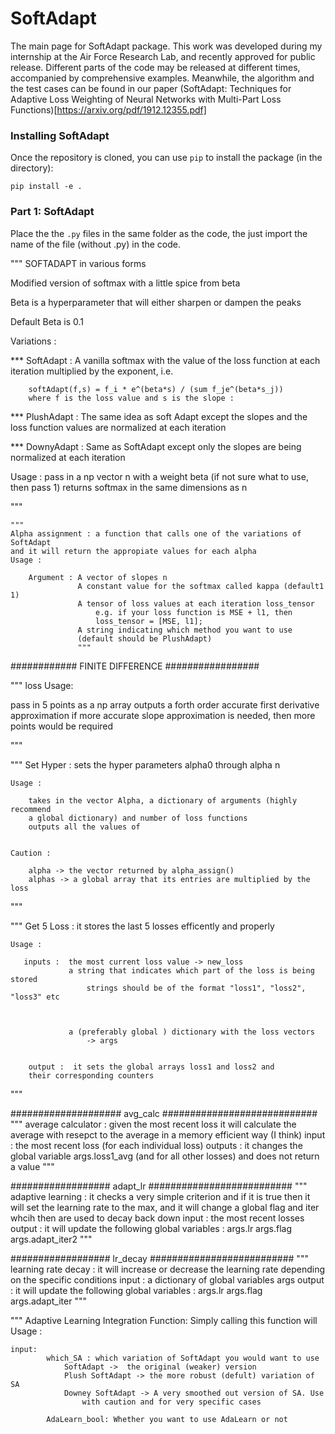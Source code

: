 # SoftAdapt
The main page for SoftAdapt package. This work was developed during my internship at the Air Force Research Lab, and recently approved for public release. Different parts of the code may be released at different times, accompanied by comprehensive examples. Meanwhile, the  algorithm and the test cases can be found in our paper (SoftAdapt: Techniques for Adaptive Loss Weighting of Neural Networks with Multi-Part Loss Functions)[https://arxiv.org/pdf/1912.12355.pdf] 


### Installing SoftAdapt

Once the repository is cloned, you can use `pip` to install the package (in the directory):
````
pip install -e .

````


### Part 1: SoftAdapt

Place the the <code>.py</code> files in the same folder as the code, the just import the name of the file (without .py) in the code.   




    
""" 
SOFTADAPT in various forms


Modified version of softmax with a little spice from beta

Beta is a hyperparameter that will either sharpen or dampen the peaks 

Default Beta is 0.1

Variations : 
    
*** SoftAdapt : A vanilla softmax with the value of the loss function 
        at each iteration multiplied by the exponent, i.e. 
        
        softAdapt(f,s) = f_i * e^(beta*s) / (sum f_je^(beta*s_j))
        where f is the loss value and s is the slope : 


*** PlushAdapt : The same idea as soft Adapt except the slopes and the loss
        function values are normalized at each iteration
        
        
        
*** DownyAdapt : Same as SoftAdapt except only the slopes are being normalized
        at each iteration       
        



Usage : 
    pass in a np vector n with a weight beta (if not sure what to use, then pass 1)
    returns softmax in the same dimensions as n

"""





  
    """
    Alpha assignment : a function that calls one of the variations of SoftAdapt
    and it will return the appropiate values for each alpha
    Usage : 
        
        Argument : A vector of slopes n
                   A constant value for the softmax called kappa (default1 1) 
                   A tensor of loss values at each iteration loss_tensor 
                       e.g. if your loss function is MSE + l1, then 
                       loss_tensor = [MSE, l1];
                   A string indicating which method you want to use
                   (default should be PlushAdapt)
                   """







############ FINITE DIFFERENCE #################

"""
loss Usage:
    
   pass in 5 points as a np array 
    outputs a forth order accurate first derivative approximation
    if more accurate slope approximation is needed, then more points would be 
     required
    
"""



"""
Set Hyper :
    sets the hyper parameters alpha0 through alpha n
    
    Usage : 
        
        takes in the vector Alpha, a dictionary of arguments (highly recommend
        a global dictionary) and number of loss functions
        outputs all the values of 
        
        
    Caution : 
        
        alpha -> the vector returned by alpha_assign() 
        alphas -> a global array that its entries are multiplied by the loss
        
"""


"""
Get 5 Loss :
    it stores the last 5 losses efficently and properly 
    
    Usage : 
        
       inputs :  the most current loss value -> new_loss 
                 a string that indicates which part of the loss is being stored
                     strings should be of the format "loss1", "loss2", "loss3" etc
                 
                 
                 
                 a (preferably global ) dictionary with the loss vectors
                     -> args
                 
                 
        output :  it sets the global arrays loss1 and loss2 and 
        their corresponding counters
        
"""





#################### avg_calc ############################
"""
average calculator : given the most recent loss it will calculate the average with resepct
to the average in a memory efficient way (I think)
input : the most recent loss (for each individual loss)
outputs : it changes the global variable args.loss1_avg (and for all other losses) and does
not return a value
"""





################## adapt_lr ##########################
"""
adaptive learning : it checks a very simple criterion and if it is true then it will set 
the learning rate to the max, and it will change a global flag and iter whcih then are used
to decay back down 
input : the most recent losses 
output : it will update the following global variables : 
        args.lr
        args.flag
        args.adapt_iter2
"""

   
################## lr_decay ##########################
"""
learning rate decay : it will increase or decrease the learning rate depending on the specific conditions
input : a dictionary of global variables args 
output : it will update the following global variables : 
        args.lr
        args.flag
        args.adapt_iter
"""


"""
Adaptive Learning Integration Function: Simply calling this function will 
Usage : 
    
    input: 
            which_SA : which variation of SoftAdapt you would want to use
                SoftAdapt ->  the original (weaker) version
                Plush SoftAdapt -> the more robust (defult) variation of SA
                Downey SoftAdapt -> A very smoothed out version of SA. Use 
                    with caution and for very specific cases
                    
            AdaLearn_bool: Whether you want to use AdaLearn or not
            
            






